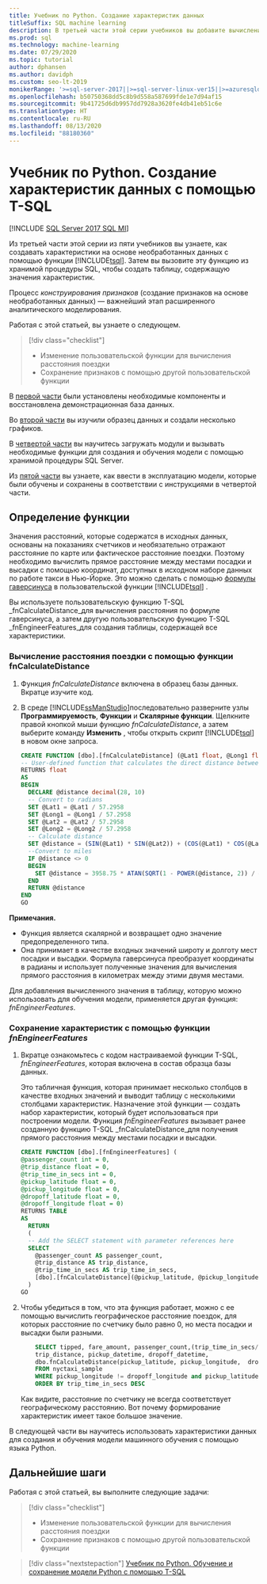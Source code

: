 ```yaml
---
title: Учебник по Python. Создание характеристик данных
titleSuffix: SQL machine learning
description: В третьей части этой серии учебников вы добавите вычисления в хранимые процедуры для использования в моделях машинного обучения Python с помощью машинного обучения SQL.
ms.prod: sql
ms.technology: machine-learning
ms.date: 07/29/2020
ms.topic: tutorial
author: dphansen
ms.author: davidph
ms.custom: seo-lt-2019
monikerRange: '>=sql-server-2017||>=sql-server-linux-ver15||>=azuresqldb-mi-current||=sqlallproducts-allversions'
ms.openlocfilehash: b50750368dd5c8b9d558a587699fde1e7d94af15
ms.sourcegitcommit: 9b41725d6db9957dd7928a3620fe4db41eb51c6e
ms.translationtype: HT
ms.contentlocale: ru-RU
ms.lasthandoff: 08/13/2020
ms.locfileid: "88180360"
---
```

# <a name="python-tutorial-create-data-features-using-t-sql"></a>Учебник по Python. Создание характеристик данных с помощью T-SQL
[!INCLUDE [SQL Server 2017 SQL MI](../../includes/applies-to-version/sqlserver2017-asdbmi.md)]

Из третьей части этой серии из пяти учебников вы узнаете, как создавать характеристики на основе необработанных данных с помощью функции [!INCLUDE[tsql](../../includes/tsql-md.md)]. Затем вы вызовите эту функцию из хранимой процедуры SQL, чтобы создать таблицу, содержащую значения характеристик.

Процесс *конструирования признаков* (создание признаков на основе необработанных данных) — важнейший этап расширенного аналитического моделирования.

Работая с этой статьей, вы узнаете о следующем.

> [!div class="checklist"]
> + Изменение пользовательской функции для вычисления расстояния поездки
> + Сохранение признаков с помощью другой пользовательской функции

В [первой части](python-taxi-classification-introduction.md) были установлены необходимые компоненты и восстановлена демонстрационная база данных.

Во [второй части](python-taxi-classification-explore-data.md) вы изучили образец данных и создали несколько графиков.

В [четвертой части](python-taxi-classification-train-model.md) вы научитесь загружать модули и вызывать необходимые функции для создания и обучения модели с помощью хранимой процедуры SQL Server.

Из [пятой части](python-taxi-classification-deploy-model.md) вы узнаете, как ввести в эксплуатацию модели, которые были обучены и сохранены в соответствии с инструкциями в четвертой части.

## <a name="define-the-function"></a>Определение функции

Значения расстояний, которые содержатся в исходных данных, основаны на показаниях счетчиков и необязательно отражают расстояние по карте или фактическое расстояние поездки. Поэтому необходимо вычислить прямое расстояние между местами посадки и высадки с помощью координат, доступных в исходном наборе данных по работе такси в Нью-Йорке. Это можно сделать с помощью [формулы гаверсинуса](https://en.wikipedia.org/wiki/Haversine_formula) в пользовательской функции [!INCLUDE[tsql](../../includes/tsql-md.md)] .

Вы используете пользовательскую функцию T-SQL _fnCalculateDistance_для вычисления расстояния по формуле гаверсинуса, а затем другую пользовательскую функцию T-SQL _fnEngineerFeatures_для создания таблицы, содержащей все характеристики.

### <a name="calculate-trip-distance-using-fncalculatedistance"></a>Вычисление расстояния поездки с помощью функции fnCalculateDistance

1. Функция _fnCalculateDistance_ включена в образец базы данных. Вкратце изучите код.
  
2. В среде [!INCLUDE[ssManStudio](../../includes/ssmanstudio-md.md)]последовательно разверните узлы **Программируемость**, **Функции** и **Скалярные функции**.
   Щелкните правой кнопкой мыши функцию _fnCalculateDistance_, а затем выберите команду **Изменить** , чтобы открыть скрипт [!INCLUDE[tsql](../../includes/tsql-md.md)] в новом окне запроса.
  
   ```sql
   CREATE FUNCTION [dbo].[fnCalculateDistance] (@Lat1 float, @Long1 float, @Lat2 float, @Long2 float)
   -- User-defined function that calculates the direct distance between two geographical coordinates
   RETURNS float
   AS
   BEGIN
     DECLARE @distance decimal(28, 10)
     -- Convert to radians
     SET @Lat1 = @Lat1 / 57.2958
     SET @Long1 = @Long1 / 57.2958
     SET @Lat2 = @Lat2 / 57.2958
     SET @Long2 = @Long2 / 57.2958
     -- Calculate distance
     SET @distance = (SIN(@Lat1) * SIN(@Lat2)) + (COS(@Lat1) * COS(@Lat2) * COS(@Long2 - @Long1))
     --Convert to miles
     IF @distance <> 0
     BEGIN
       SET @distance = 3958.75 * ATAN(SQRT(1 - POWER(@distance, 2)) / @distance);
     END
     RETURN @distance
   END
   GO
   ```

**Примечания.**

+ Функция является скалярной и возвращает одно значение предопределенного типа.
+ Она принимает в качестве входных значений широту и долготу мест посадки и высадки. Формула гаверсинуса преобразует координаты в радианы и использует полученные значения для вычисления прямого расстояния в километрах между этими двумя местами.

Для добавления вычисленного значения в таблицу, которую можно использовать для обучения модели, применяется другая функция: _fnEngineerFeatures_.

### <a name="save-the-features-using-_fnengineerfeatures_"></a>Сохранение характеристик с помощью функции _fnEngineerFeatures_

1. Вкратце ознакомьтесь с кодом настраиваемой функции T-SQL, _fnEngineerFeatures_, которая включена в состав образца базы данных.
  
   Это табличная функция, которая принимает несколько столбцов в качестве входных значений и выводит таблицу с несколькими столбцами характеристик.  Назначение этой функции — создать набор характеристик, который будет использоваться при построении модели. Функция _fnEngineerFeatures_ вызывает ранее созданную функцию T-SQL _fnCalculateDistance_для получения прямого расстояния между местами посадки и высадки.
  
   ```sql
   CREATE FUNCTION [dbo].[fnEngineerFeatures] (
   @passenger_count int = 0,
   @trip_distance float = 0,
   @trip_time_in_secs int = 0,
   @pickup_latitude float = 0,
   @pickup_longitude float = 0,
   @dropoff_latitude float = 0,
   @dropoff_longitude float = 0)
   RETURNS TABLE
   AS
     RETURN
     (
     -- Add the SELECT statement with parameter references here
     SELECT
       @passenger_count AS passenger_count,
       @trip_distance AS trip_distance,
       @trip_time_in_secs AS trip_time_in_secs,
       [dbo].[fnCalculateDistance](@pickup_latitude, @pickup_longitude, @dropoff_latitude, @dropoff_longitude) AS direct_distance
     )
   GO
   ```
  
2. Чтобы убедиться в том, что эта функция работает, можно с ее помощью вычислить географическое расстояние поездок, для которых расстояние по счетчику было равно 0, но места посадки и высадки были разными.
  
   ```sql
       SELECT tipped, fare_amount, passenger_count,(trip_time_in_secs/60) as TripMinutes,
       trip_distance, pickup_datetime, dropoff_datetime,
       dbo.fnCalculateDistance(pickup_latitude, pickup_longitude,  dropoff_latitude, dropoff_longitude) AS direct_distance
       FROM nyctaxi_sample
       WHERE pickup_longitude != dropoff_longitude and pickup_latitude != dropoff_latitude and trip_distance = 0
       ORDER BY trip_time_in_secs DESC
   ```
  
   Как видите, расстояние по счетчику не всегда соответствует географическому расстоянию. Вот почему формирование характеристик имеет такое большое значение.

В следующей части вы научитесь использовать характеристики данных для создания и обучения модели машинного обучения с помощью языка Python.

## <a name="next-steps"></a>Дальнейшие шаги

Работая с этой статьей, вы выполните следующие задачи:

> [!div class="checklist"]
> + Изменение пользовательской функции для вычисления расстояния поездки
> + Сохранение признаков с помощью другой пользовательской функции

> [!div class="nextstepaction"]
> [Учебник по Python. Обучение и сохранение модели Python с помощью T-SQL](python-taxi-classification-train-model.md)